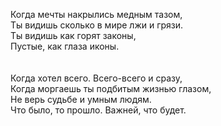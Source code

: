 Когда мечты накрылись медным тазом,<br />
Ты видишь сколько в мире лжи и грязи.<br />
Ты видишь как горят законы,<br />
Пустые, как глаза иконы.<br />
<br />
<br />
Когда хотел всего. Всего-всего и сразу,<br />
Когда моргаешь ты подбитым жизнью глазом,<br />
Не верь судьбе и умным людям.<br />
Что было, то прошло. Важней, что будет.